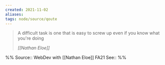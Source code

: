 ```yaml
---
created: 2021-11-02 
aliases:
tags: node/source/qoute 
---
```

> A difficult task is one that is easy to screw up even if you know what you're doing
>
> <cite>[[Nathan Eloe]]</cite>

%%
Source:: WebDev with [[Nathan Eloe]] FA21
See:: 
%%